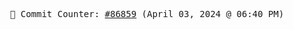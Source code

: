 <p align="center">
    <samp>
        📮 Commit Counter: <a href="https://github.com/Javascript-void0/Javascript-void0/commits/main">#86859</a> (April 03, 2024 @ 06:40 PM)
    </samp>
</p>